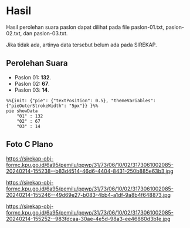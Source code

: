 # Hasil

Hasil perolehan suara paslon dapat dilihat pada file paslon-01.txt, paslon-02.txt, dan paslon-03.txt.

Jika tidak ada, artinya data tersebut belum ada pada SIREKAP.

## Perolehan Suara

 * Paslon 01: **132**.
 * Paslon 02: **67**.
 * Paslon 03: **14**.

```mermaid
%%{init: {"pie": {"textPosition": 0.5}, "themeVariables": {"pieOuterStrokeWidth": "5px"}} }%%
pie showData
    "01" : 132
    "02" : 67
    "03" : 14
```
## Foto C Plano

https://sirekap-obj-formc.kpu.go.id/6a95/pemilu/ppwp/31/73/06/10/02/3173061002085-20240214-155238--b83d4514-46d6-4404-8431-250b885e63b3.jpg

https://sirekap-obj-formc.kpu.go.id/6a95/pemilu/ppwp/31/73/06/10/02/3173061002085-20240214-155246--49d69e27-b083-4bb4-a1df-9a8b4f648873.jpg

https://sirekap-obj-formc.kpu.go.id/6a95/pemilu/ppwp/31/73/06/10/02/3173061002085-20240214-155252--983fdcaa-30ae-4e5d-98a3-ee46860d3b1e.jpg
